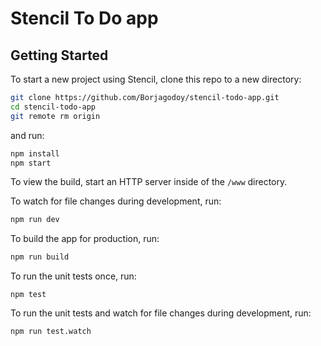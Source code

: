# Stencil To Do app


## Getting Started

To start a new project using Stencil, clone this repo to a new directory:

```bash
git clone https://github.com/Borjagodoy/stencil-todo-app.git
cd stencil-todo-app
git remote rm origin
```

and run:

```bash
npm install
npm start
```

To view the build, start an HTTP server inside of the `/www` directory.

To watch for file changes during development, run:

```bash
npm run dev
```

To build the app for production, run:

```bash
npm run build
```

To run the unit tests once, run:

```
npm test
```

To run the unit tests and watch for file changes during development, run:

```
npm run test.watch
```
